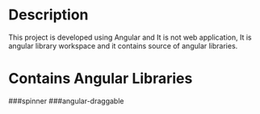# Description
This project is developed using Angular and It is not web application, It is angular library workspace and it contains source of angular libraries.

# Contains Angular Libraries
###spinner
###angular-draggable

